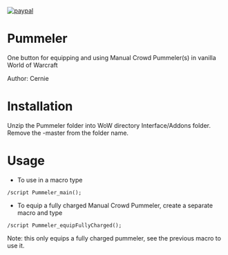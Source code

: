 [![paypal](https://www.paypalobjects.com/en_US/i/btn/btn_donateCC_LG.gif)](https://www.paypal.com/cgi-bin/webscr?cmd=_donations&business=3LLQHP7FGQJWL&currency_code=USD)

# Pummeler
One button for equipping and using Manual Crowd Pummeler(s) in vanilla World of Warcraft

Author: Cernie


# Installation

Unzip the Pummeler folder into WoW directory Interface/Addons folder. Remove the -master from the folder name.

# Usage
- To use in a macro type 

<code>/script Pummeler_main();</code>
- To equip a fully charged Manual Crowd Pummeler, create a separate macro and type 

<code>/script Pummeler_equipFullyCharged();</code> 

Note: this only equips a fully charged pummeler, see the previous macro to use it.
